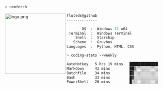 ```zsh
> neofetch
```

<!--img align="left" src="https://github.com/fluteds.png" alt="logo.png" width="200"/>-->
<img align="left" src="https://external-content.duckduckgo.com/iu/?u=https%3A%2F%2F78.media.tumblr.com%2F975fca5f82161b190efdcaa05ffbd4ec%2Ftumblr_p6q6m9TJF01x3p3jmo1_500.png&f=1&nofb=1" alt="logo.png" width="200"/>

```csharp
fluteds@github
--------------

       OS  :  Windows 11 x64
 Terminal  :  Windows Terminal
    Shell  :  Starship
   Scheme  :  Gruvbox
Languages  :  Python, HTML, CSS
```

```zsh
> coding-stats --weekly
```

<!--START_SECTION:waka-->

```txt
AutoHotkey   5 hrs 19 mins   ████████████████▓░░░░░░░░   66.72 %
Markdown     43 mins         ██▒░░░░░░░░░░░░░░░░░░░░░░   09.08 %
Batchfile    34 mins         █▓░░░░░░░░░░░░░░░░░░░░░░░   07.16 %
Bash         33 mins         █▓░░░░░░░░░░░░░░░░░░░░░░░   06.97 %
PowerShell   20 mins         █░░░░░░░░░░░░░░░░░░░░░░░░   04.29 %
```

<!--END_SECTION:waka-->
